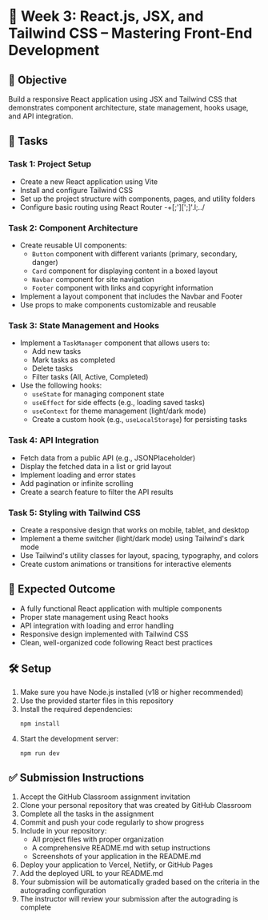 # 🎨 Week 3: React.js, JSX, and Tailwind CSS – Mastering Front-End Development

## 🚀 Objective
Build a responsive React application using JSX and Tailwind CSS that demonstrates component architecture, state management, hooks usage, and API integration.

## 📂 Tasks

### Task 1: Project Setup
- Create a new React application using Vite
- Install and configure Tailwind CSS
- Set up the project structure with components, pages, and utility folders
- Configure basic routing using React Router
 -+[;'][';]\'.l;../
### Task 2: Component Architecture
- Create reusable UI components:
  - `Button` component with different variants (primary, secondary, danger)
  - `Card` component for displaying content in a boxed layout
  - `Navbar` component for site navigation
  - `Footer` component with links and copyright information
- Implement a layout component that includes the Navbar and Footer
- Use props to make components customizable and reusable

### Task 3: State Management and Hooks
- Implement a `TaskManager` component that allows users to:
  - Add new tasks
  - Mark tasks as completed
  - Delete tasks
  - Filter tasks (All, Active, Completed)
- Use the following hooks:
  - `useState` for managing component state
  - `useEffect` for side effects (e.g., loading saved tasks)
  - `useContext` for theme management (light/dark mode)
  - Create a custom hook (e.g., `useLocalStorage`) for persisting tasks

### Task 4: API Integration
- Fetch data from a public API (e.g., JSONPlaceholder)
- Display the fetched data in a list or grid layout
- Implement loading and error states
- Add pagination or infinite scrolling
- Create a search feature to filter the API results

### Task 5: Styling with Tailwind CSS
- Create a responsive design that works on mobile, tablet, and desktop
- Implement a theme switcher (light/dark mode) using Tailwind's dark mode
- Use Tailwind's utility classes for layout, spacing, typography, and colors
- Create custom animations or transitions for interactive elements

## 🧪 Expected Outcome
- A fully functional React application with multiple components
- Proper state management using React hooks
- API integration with loading and error handling
- Responsive design implemented with Tailwind CSS
- Clean, well-organized code following React best practices

## 🛠️ Setup
1. Make sure you have Node.js installed (v18 or higher recommended)
2. Use the provided starter files in this repository
3. Install the required dependencies:
   ```
   npm install
   ```
4. Start the development server:
   ```
   npm run dev
   ```

## ✅ Submission Instructions
1. Accept the GitHub Classroom assignment invitation
2. Clone your personal repository that was created by GitHub Classroom
3. Complete all the tasks in the assignment
4. Commit and push your code regularly to show progress
5. Include in your repository:
   - All project files with proper organization
   - A comprehensive README.md with setup instructions
   - Screenshots of your application in the README.md
6. Deploy your application to Vercel, Netlify, or GitHub Pages
7. Add the deployed URL to your README.md
8. Your submission will be automatically graded based on the criteria in the autograding configuration
9. The instructor will review your submission after the autograding is complete 
